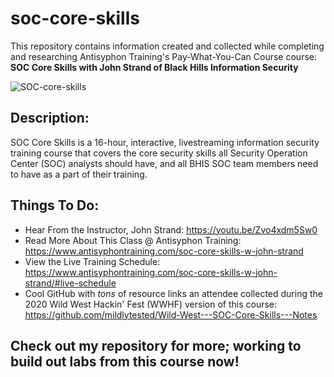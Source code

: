 # soc-core-skills

This repository contains information created and collected while completing and researching Antisyphon Training's Pay-What-You-Can Course course: **SOC Core Skills with John Strand of Black Hills Information Security**

![SOC-core-skills](https://user-images.githubusercontent.com/82969809/200142425-f462684c-e45e-4a33-a999-f3b6ec867e5d.png)

## **Description:**
SOC Core Skills is a 16-hour, interactive, livestreaming information security training course that covers the core security skills all Security Operation Center (SOC) analysts should have, and all BHIS SOC team members need to have as a part of their training.

## **Things To Do:**
* Hear From the Instructor, John Strand: https://youtu.be/Zvo4xdm5Sw0
* Read More About This Class @ Antisyphon Training: https://www.antisyphontraining.com/soc-core-skills-w-john-strand
* View the Live Training Schedule: https://www.antisyphontraining.com/soc-core-skills-w-john-strand/#live-schedule
* Cool GitHub with *tons* of resource links an attendee collected during the 2020 Wild West Hackin' Fest (WWHF) version of this course: https://github.com/mildlytested/Wild-West---SOC-Core-Skills---Notes

## Check out my repository for more; working to build out labs from this course now!
